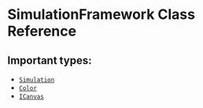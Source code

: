 # SimulationFramework Class Reference

## Important types:
- [`Simulation`](https://wyan.dev/simulationframework/api/SimulationFramework.Simulation.html)
- [`Color`](https://wyan.dev/simulationframework/api/SimulationFramework.Color.html)
- [`ICanvas`](https://wyan.dev/simulationframework/api/SimulationFramework.Drawing.ICanvas.html)
